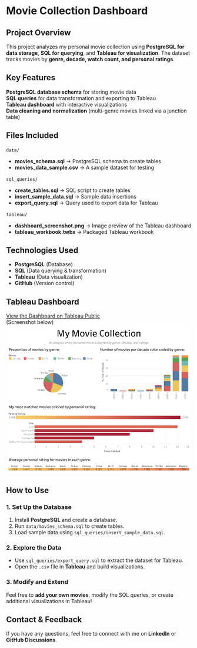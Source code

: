 # Movie Collection Dashboard 

##  Project Overview
This project analyzes my personal movie collection using **PostgreSQL for data storage**, **SQL for querying**, and **Tableau for visualization**. The dataset tracks movies by **genre, decade, watch count, and personal ratings**. 

## Key Features
**PostgreSQL database schema** for storing movie data  
**SQL queries** for data transformation and exporting to Tableau  
**Tableau dashboard** with interactive visualizations  
**Data cleaning and normalization** (multi-genre movies linked via a junction table)

## Files Included
 `data/`
- **movies_schema.sql** → PostgreSQL schema to create tables  
- **movies_data_sample.csv** → A sample dataset for testing  

 `sql_queries/`
- **create_tables.sql** → SQL script to create tables  
- **insert_sample_data.sql** → Sample data insertions  
- **export_query.sql** → Query used to export data for Tableau  

 `tableau/`
- **dashboard_screenshot.png** → Image preview of the Tableau dashboard  
- **tableau_workbook.twbx** → Packaged Tableau workbook  

##  Technologies Used
- **PostgreSQL** (Database)
- **SQL** (Data querying & transformation)
- **Tableau** (Data visualization)
- **GitHub** (Version control)

##  Tableau Dashboard
[View the Dashboard on Tableau Public](https://public.tableau.com/app/profile/daniel.gray.carson/viz/Book1_17378366146060/Dashboard12?publish=yes)  
(Screenshot below)  
![Dashboard Preview](tableau/dashboard_screenshot.png)

##  How to Use
###  1. Set Up the Database
1. Install **PostgreSQL** and create a database.
2. Run `data/movies_schema.sql` to create tables.
3. Load sample data using `sql_queries/insert_sample_data.sql`.

###  2. Explore the Data
- Use `sql_queries/export_query.sql` to extract the dataset for Tableau.
- Open the `.csv` file in **Tableau** and build visualizations.

###  3. Modify and Extend
Feel free to **add your own movies**, modify the SQL queries, or create additional visualizations in Tableau!

##  Contact & Feedback
If you have any questions, feel free to connect with me on **LinkedIn** or **GitHub Discussions**.
